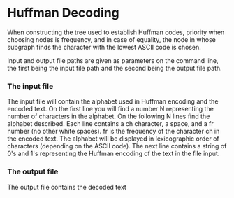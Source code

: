 # Huffman Decoding

When constructing the tree used to establish Huffman codes, priority when choosing nodes is frequency, and in case of equality, the node in whose subgraph finds the character with the lowest ASCII code is chosen.

Input and output file paths are given as parameters on the command line, the first being the input file path and the second being the output file path.

### The input file

The input file will contain the alphabet used in Huffman encoding and the encoded text. On the first line you will find a number N representing the number of characters in the alphabet. On the following N lines find the alphabet described. Each line contains a ch character, a space, and a fr number (no other white spaces). fr is the frequency of the character ch in the encoded text. The alphabet will be displayed in lexicographic order of characters (depending on the ASCII code). The next line contains a string of 0's and 1's representing the Huffman encoding of the text in the file input.

### The output file

The output file contains the decoded text